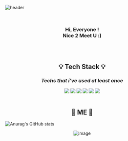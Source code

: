 
![header](https://capsule-render.vercel.app/api?type=wave&color=ffd6cf&height=100&section=header&text=Eunyoung%20Ko&animation=fadeIn&&fontColor=c8888a&fontSize=75&fontAlign=70&fontAlignY=60)



<br/>



 

<div align=center> 
<h3> Hi, Everyone !<br/>
Nice 2 Meet U :)</h3></div>
<br/>
<br/>
 



<div align=center>

## :bulb: Tech Stack :bulb: 


##### <h3>*Techs that i've used at least once*</h3>


<img src="https://img.shields.io/badge/Python-3766AB?style=flat-square&logo=Python&logoColor=white"/>
<img src="https://img.shields.io/badge/R-276DC3?style=flat-square&logo=R&logoColor=white"/>
<img src="https://img.shields.io/badge/Jupyter-F37626?style=flat-square&logo=Jupyter&logoColor=white"/>
<img src="https://img.shields.io/badge/Oracle-F80000?style=flat-square&logo=Oracle&logoColor=white"/>
<img src="https://img.shields.io/badge/MariaDB-003545?style=flat-square&logo=MariaDB&logoColor=white"/>
<img src="https://img.shields.io/badge/Visual Studio Code-007ACC?style=flat-square&logo=Visual Studio Code&logoColor=white"/>  
<br/>
<br/>

## :seedling: ME :seedling:
</div>


![Anurag's GitHub stats](https://github-readme-stats.vercel.app/api?username=iameun02&show_icons=true&theme=dracula)

<div align=center>

![image](https://img.shields.io/badge/mac%20os-000000?style=for-the-badge&logo=apple&logoColor=white)</div>